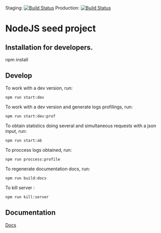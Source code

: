 Staging: [![Build Status]()]()
Production:
[![Build Status]()]()

# NodeJS seed project


## Installation for developers.

npm install

## Develop

To work with a dev version, run:
```
npm run start:dev
```

To work with a dev version and generate logs profilings, run:
```
npm run start:dev:prof
```

To obtain statistics doing several and simultaneous requests with a json input, run:
```
npm run start:ab
```
To proccess logs obtained, run:
```
npm run proccess:profile
```

To regenerate documentation docs, run:
```
npm run build:docs
```

To kill server :
```
npm run kill:server
```


## Documentation
[Docs]()

